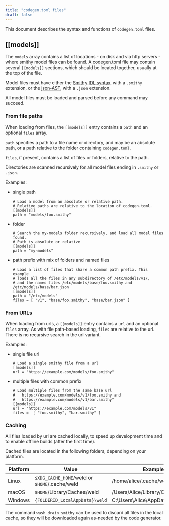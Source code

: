 ```yaml
---
title: "codegen.toml files"
draft: false
---
```


This document describes the syntax and functions of `codegen.toml` files.

## [[models]]

The `models` array contains a list of locations - on disk and via http servers - where smithy model files can be found. A codegen.toml file may contain several `[[models]]` sections, which should be located together, usually at the top of the file.

Model files must have either the [Smithy](https://awslabs.github.io/smithy/index.html) [IDL syntax](https://awslabs.github.io/smithy/1.0/spec/core/idl.html), with a `.smithy` extension, or the [json-AST](https://awslabs.github.io/smithy/1.0/spec/core/json-ast.html), with a `.json` extension.

All model files must be loaded and parsed before any command may succeed.

### From file paths

When loading from files, the `[[models]]` entry contains a `path` and an optional `files` array.

`path` specifies a path to a file name or directory, and may be an absolute path, or a path relative to the folder containing `codegen.toml`.

`files`, if present, contains a list of files or folders, relative to the path.

Directories are scanned recursively for all model files ending in `.smithy` or `.json`.

Examples:

- single path
   ```text
   # Load a model from an absolute or relative path.
   # Relative paths are relative to the location of codegen.toml.
   [[models]]
   path = "models/foo.smithy"
   ```
  
 - folder 

   ```text
   # Search the my-models folder recursively, and load all model files found.
   # Path is absolute or relative
   [[models]]
   path = "my-models"
   ```
   
- path prefix with mix of folders and named files

   ```text
   # Load a list of files that share a common path prefix. This example
   # loads all the files in any subdirectory of /etc/models/v1/,
   # and the named files /etc/models/base/foo.smithy and /etc/models/base/bar.json
   [[models]]
   path = "/etc/models"
   files = [ "v1", "base/foo.smithy", "base/bar.json" ]
   ```

### From URLs

When loading from urls, a `[[models]]` entry contains a `url` and an optional `files` array.
As with file path-based loading, `files` are relative to the url. There is no recursive search in the url variant.

Examples:

- single file url

  ```text
  # Load a single smithy file from a url
  [[models]]
  url = "https://example.com/models/foo.smithy"
  ```

- multiple files with common prefix
  
  ```text
  # Load multiple files from the same base url
  #   https://example.com/models/v1/foo.smithy and
  #   https://example.com/models/v1/bar.smithy"
  [[models]]
  url = "https://example.com/models/v1"
  files =  [ "foo.smithy", "bar.smithy" ]
  ```


### Caching

All files loaded by url are cached locally, to speed up development time
and to enable offline builds (after the first time).

Cached files are located in the following folders, depending on your platform.

|Platform | Value                               | Example                      |
| ------- | ----------------------------------- | ---------------------------- |
| Linux   | `$XDG_CACHE_HOME`/weld or `$HOME`/.cache/weld | /home/alice/.cache/weld           |
| macOS   | `$HOME`/Library/Caches/weld              | /Users/Alice/Library/Caches/weld  |
| Windows | `{FOLDERID_LocalAppData}\weld`           | C:\Users\Alice\AppData\Local\weld |


The command `wash drain smithy` can be used to discard all files in the local cache, so they will be downloaded again as-needed by the code generator.
